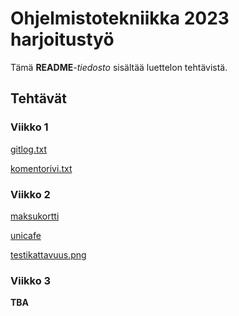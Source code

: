 # Ohjelmistotekniikka 2023 harjoitustyö
Tämä **README**_-tiedosto_ sisältää luettelon tehtävistä.

## Tehtävät
### Viikko 1
[gitlog.txt](https://github.com/danttu/ot-harjoitustyo/blob/main/laskarit/viikko1/gitlog.txt)

[komentorivi.txt](https://github.com/danttu/ot-harjoitustyo/blob/main/laskarit/viikko1/komentorivi.txt)
### Viikko 2
[maksukortti](https://github.com/danttu/ot-harjoitustyo/tree/main/laskarit/viikko2/maksukortti)

[unicafe](https://github.com/danttu/ot-harjoitustyo/tree/main/laskarit/viikko2/unicafe)

[testikattavuus.png](https://github.com/danttu/ot-harjoitustyo/blob/main/laskarit/viikko2/testikattavuus.png)

### Viikko 3
**TBA**
